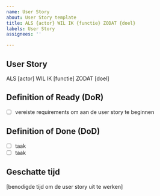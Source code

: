 ```yaml
---
name: User Story
about: User Story template
title: ALS {actor} WIL IK {functie} ZODAT {doel}
labels: User Story
assignees: ''

---
```


## User Story
ALS [actor] WIL IK [functie] ZODAT [doel]

## Definition of Ready (DoR)
- [ ] vereiste requirements om aan de user story te beginnen

## Definition of Done (DoD)
- [ ] taak
- [ ] taak

## Geschatte tijd
[benodigde tijd om de user story uit te werken]
